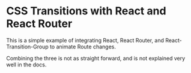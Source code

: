 # CSS Transitions with React and React Router

This is a simple example of integrating React, React Router, and React-Transition-Group to animate Route changes. 

Combining the three is not as straight forward, and is not explained very well in the docs. 
